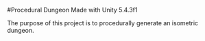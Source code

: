 #Procedural Dungeon
Made with Unity 5.4.3f1

The purpose of this project is to procedurally generate an isometric dungeon.